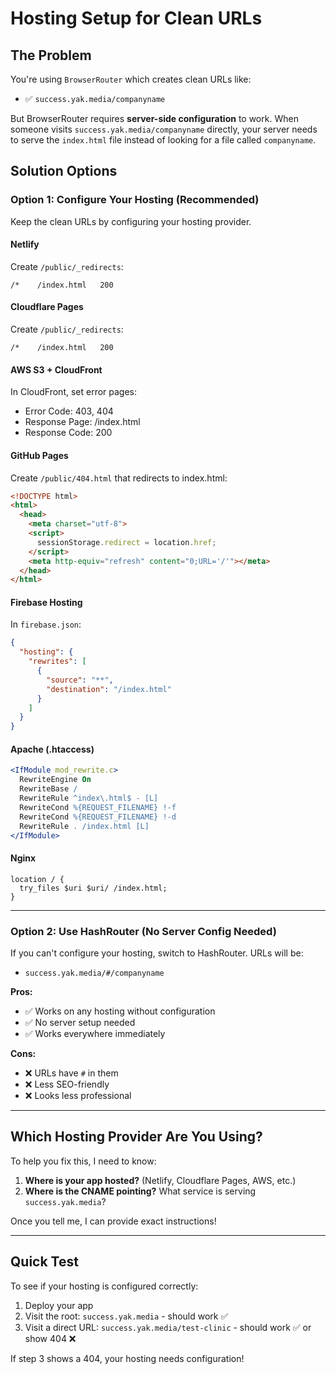 # Hosting Setup for Clean URLs

## The Problem

You're using `BrowserRouter` which creates clean URLs like:
- ✅ `success.yak.media/companyname`

But BrowserRouter requires **server-side configuration** to work. When someone visits `success.yak.media/companyname` directly, your server needs to serve the `index.html` file instead of looking for a file called `companyname`.

## Solution Options

### Option 1: Configure Your Hosting (Recommended)

Keep the clean URLs by configuring your hosting provider.

#### **Netlify**
Create `/public/_redirects`:
```
/*    /index.html   200
```

#### **Cloudflare Pages**
Create `/public/_redirects`:
```
/*    /index.html   200
```

#### **AWS S3 + CloudFront**
In CloudFront, set error pages:
- Error Code: 403, 404
- Response Page: /index.html
- Response Code: 200

#### **GitHub Pages**
Create `/public/404.html` that redirects to index.html:
```html
<!DOCTYPE html>
<html>
  <head>
    <meta charset="utf-8">
    <script>
      sessionStorage.redirect = location.href;
    </script>
    <meta http-equiv="refresh" content="0;URL='/'"></meta>
  </head>
</html>
```

#### **Firebase Hosting**
In `firebase.json`:
```json
{
  "hosting": {
    "rewrites": [
      {
        "source": "**",
        "destination": "/index.html"
      }
    ]
  }
}
```

#### **Apache (.htaccess)**
```apache
<IfModule mod_rewrite.c>
  RewriteEngine On
  RewriteBase /
  RewriteRule ^index\.html$ - [L]
  RewriteCond %{REQUEST_FILENAME} !-f
  RewriteCond %{REQUEST_FILENAME} !-d
  RewriteRule . /index.html [L]
</IfModule>
```

#### **Nginx**
```nginx
location / {
  try_files $uri $uri/ /index.html;
}
```

---

### Option 2: Use HashRouter (No Server Config Needed)

If you can't configure your hosting, switch to HashRouter. URLs will be:
- `success.yak.media/#/companyname`

**Pros:**
- ✅ Works on any hosting without configuration
- ✅ No server setup needed
- ✅ Works everywhere immediately

**Cons:**
- ❌ URLs have `#` in them
- ❌ Less SEO-friendly
- ❌ Looks less professional

---

## Which Hosting Provider Are You Using?

To help you fix this, I need to know:
1. **Where is your app hosted?** (Netlify, Cloudflare Pages, AWS, etc.)
2. **Where is the CNAME pointing?** What service is serving `success.yak.media`?

Once you tell me, I can provide exact instructions!

---

## Quick Test

To see if your hosting is configured correctly:

1. Deploy your app
2. Visit the root: `success.yak.media` - should work ✅
3. Visit a direct URL: `success.yak.media/test-clinic` - should work ✅ or show 404 ❌

If step 3 shows a 404, your hosting needs configuration!

